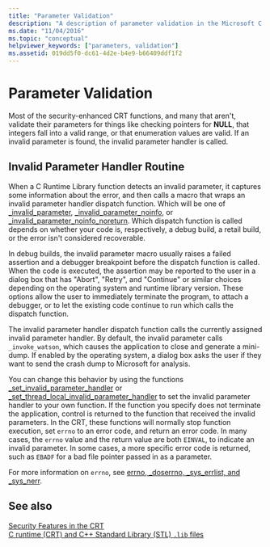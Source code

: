 ```yaml
---
title: "Parameter Validation"
description: "A description of parameter validation in the Microsoft C runtime library."
ms.date: "11/04/2016"
ms.topic: "conceptual"
helpviewer_keywords: ["parameters, validation"]
ms.assetid: 019dd5f0-dc61-4d2e-b4e9-b66409ddf1f2
---
```

# Parameter Validation

Most of the security-enhanced CRT functions, and many that aren't, validate their parameters for things like checking pointers for **NULL**,  that integers fall into a valid range, or that enumeration values are valid. If an invalid parameter is found, the invalid parameter handler is called.

## Invalid Parameter Handler Routine

When a C Runtime Library function detects an invalid parameter, it captures some information about the error, and then calls a macro that wraps an invalid parameter handler dispatch function. Which will be one of [_invalid_parameter](../c-runtime-library/reference/invalid-parameter-functions.md), [_invalid_parameter_noinfo](../c-runtime-library/reference/invalid-parameter-functions.md), or [_invalid_parameter_noinfo_noreturn](../c-runtime-library/reference/invalid-parameter-functions.md). Which dispatch function is called depends on whether your code is, respectively, a debug build, a retail build, or the error isn't considered recoverable.

In debug builds, the invalid parameter macro usually raises a failed assertion and a debugger breakpoint before the dispatch function is called. When the code is executed, the assertion may be reported to the user in a dialog box that has "Abort", "Retry", and "Continue" or similar choices depending on the operating system and runtime library version. These options allow the user to immediately terminate the program, to attach a debugger, or to let the existing code continue to run which calls the dispatch function.

The invalid parameter handler dispatch function calls the currently assigned invalid parameter handler. By default, the invalid parameter calls `_invoke_watson`, which causes the application to close and generate a mini-dump. If enabled by the operating system, a dialog box asks the user if they want to send the crash dump to Microsoft for analysis.

You can change this behavior by using the functions [_set_invalid_parameter_handler](../c-runtime-library/reference/set-invalid-parameter-handler-set-thread-local-invalid-parameter-handler.md) or [_set_thread_local_invalid_parameter_handler](../c-runtime-library/reference/set-invalid-parameter-handler-set-thread-local-invalid-parameter-handler.md) to set the invalid parameter handler to your own function. If the function you specify does not terminate the application, control is returned to the function that received the invalid parameters. In the CRT, these functions will normally stop function execution, set `errno` to an error code, and return an error code. In many cases, the `errno` value and the return value are both `EINVAL`, to indicate an invalid parameter. In some cases, a more specific error code is returned, such as `EBADF` for a bad file pointer passed in as a parameter.

For more information on `errno`, see [errno, _doserrno, _sys_errlist, and _sys_nerr](../c-runtime-library/errno-doserrno-sys-errlist-and-sys-nerr.md).

## See also

[Security Features in the CRT](../c-runtime-library/security-features-in-the-crt.md)\
[C runtime (CRT) and C++ Standard Library (STL) `.lib` files](../c-runtime-library/crt-library-features.md)
